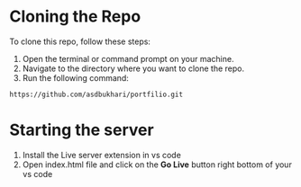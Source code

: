 # Cloning the Repo

To clone this repo, follow these steps:

1. Open the terminal or command prompt on your machine.
2. Navigate to the directory where you want to clone the repo.
3. Run the following command:
```
https://github.com/asdbukhari/portfilio.git
```

# Starting the server

1. Install the Live server extension in vs code
2. Open index.html file and click on the **Go Live** button right bottom of your vs code
